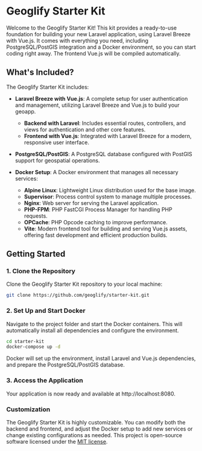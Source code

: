 # Geoglify Starter Kit

Welcome to the Geoglify Starter Kit! This kit provides a ready-to-use foundation for building your new Laravel application, using Laravel Breeze with Vue.js. It comes with everything you need, including PostgreSQL/PostGIS integration and a Docker environment, so you can start coding right away. The frontend Vue.js will be compiled automatically.

## What's Included?

The Geoglify Starter Kit includes:

- **Laravel Breeze with Vue.js**: A complete setup for user authentication and management, utilizing Laravel Breeze and Vue.js to build your geoapp.
  - **Backend with Laravel**: Includes essential routes, controllers, and views for authentication and other core features.
  - **Frontend with Vue.js**: Integrated with Laravel Breeze for a modern, responsive user interface.

- **PostgreSQL/PostGIS**: A PostgreSQL database configured with PostGIS support for geospatial operations.

- **Docker Setup**: A Docker environment that manages all necessary services:
  - **Alpine Linux**: Lightweight Linux distribution used for the base image.
  - **Supervisor**: Process control system to manage multiple processes.
  - **Nginx**: Web server for serving the Laravel application.
  - **PHP-FPM**: PHP FastCGI Process Manager for handling PHP requests.
  - **OPCache**: PHP Opcode caching to improve performance.
  - **Vite**: Modern frontend tool for building and serving Vue.js assets, offering fast development and efficient production builds.


## Getting Started

### 1. Clone the Repository

Clone the Geoglify Starter Kit repository to your local machine:

```bash
git clone https://github.com/geoglify/starter-kit.git
```

### 2. Set Up and Start Docker
Navigate to the project folder and start the Docker containers. 
This will automatically install all dependencies and configure the environment.

```bash
cd starter-kit
docker-compose up -d
```

Docker will set up the environment, install Laravel and Vue.js dependencies, and prepare the PostgreSQL/PostGIS database.

### 3. Access the Application
Your application is now ready and available at http://localhost:8080.

### Customization
The Geoglify Starter Kit is highly customizable. You can modify both the backend and frontend, and adjust the Docker setup to add new services or change existing configurations as needed. This project is open-source software licensed under the [MIT license](LICENSE).